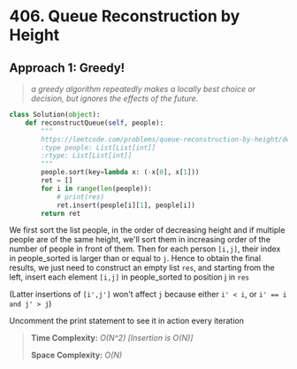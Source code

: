# 406. Queue Reconstruction by Height

## Approach 1: Greedy!

> _a greedy algorithm repeatedly makes a locally best choice or decision, but ignores the effects of the future._

```python
class Solution(object):
    def reconstructQueue(self, people):
        """
        https://leetcode.com/problems/queue-reconstruction-by-height/description/
        :type people: List[List[int]]
        :rtype: List[List[int]]
        """
        people.sort(key=lambda x: (-x[0], x[1]))
        ret = []
        for i in range(len(people)):
            # print(res)
            ret.insert(people[i][1], people[i])
        return ret
```

We first sort the list people, in the order of decreasing height and if multiple people are of the same height, we'll sort them in increasing order of the number of people in front of them. Then for each person `[i,j]`, their index in people\_sorted is larger than or equal to `j`. Hence to obtain the final results, we just need to construct an empty list `res`, and starting from the left, insert each element `[i,j]` in people\_sorted to position j in `res` 

\(Latter insertions of `[i',j']` won't affect `j` because either `i' < i`, or `i' == i and j' > j`\)

Uncomment the print statement to see it in action every iteration

> **Time Complexity:** _O\(N^2\) \[Insertion is O\(N\)\]_
>
> **Space Complexity:** _O\(N\)_

